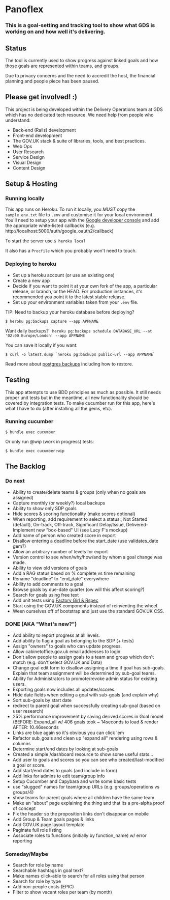 # Panoflex

### This is a goal-setting and tracking tool to show what GDS is working on and how well it's delivering.

## Status

The tool is currently used to show progress against linked goals and how those goals are represented within teams, and groups.

Due to privacy concerns and the need to accredit the host, the financial planning and people piece has been paused.

## Please get involved! :)

This project is being developed within the Delivery Operations team at GDS which has no dedicated tech resource. We need help from people who understand:
- Back-end (Rails) development
- Front-end development
- The GOV.UK stack & suite of libraries, tools, and best practices.
- Web Ops
- User Research
- Service Design
- Visual Design
- Content Design


## Setup & Hosting

### Running locally
This app runs on Heroku. To run it locally, you *MUST* copy the `sample.env.txt` file to `.env` and customise it for your local environment. You'll need to setup your app with the [Google developer console](https://console.developers.google.com) and add the appropriate white-listed callbacks (e.g. http://localhost:5000/auth/google_oauth2/callback)

To start the server use
`$ heroku local`

It also has a `Procfile` which you probably won't need to touch.


### Deploying to heroku

 - Set up a heroku account (or use an existing one)
 - Create a new app
 - Decide if you want to point it at your own fork of the app, a particular release, or branch, or the HEAD. For production instances, it's recommended you point it to the latest stable release.
 - Set up your environment variables taken from your `.env` file.

 TIP: Need to backup your heroku database before deploying?

 ```
 $ heroku pg:backups capture --app APPNAME
 ```

 Want daily backups?
 ` heroku pg:backups schedule DATABASE_URL --at '02:00 Europe/London' --app APPNAME`

 You can save it locally if you want:

 ```
 $ curl -o latest.dump `heroku pg:backups public-url --app APPNAME`
 ```

  Read more about [postgres backups](https://devcenter.heroku.com/articles/heroku-postgres-backups)  including how to restore.

## Testing

This app attempts to use BDD principles as much as possible. It still needs proper unit tests but in the meantime, all new functionality should be covered by integration tests. To make cucumber run for this app, here's what I have to do (after installing all the gems, etc).

### Running cucumber
`$ bundle exec cucumber`

Or only run @wip (work in progress) tests:

`$ bundle exec cucumber:wip`


## The Backlog

### Do next
- Ability to create/delete teams & groups (only when no goals are assigned)
- Capture monthly (or weekly?) local backups
- Ability to show only SDP goals
- Hide scores & scoring functionality (make scores optional)
- When reporting, add requirement to select a status:, Not Started (default), On-track, Off-track, Significant Delay/Issue, Delivered- Implement new "box-based" UI (see Lucy F's mockup)
- Add name of person who created score in export
- Disallow entering a deadline before the start_date (use validates_date gem?)
- Allow an arbitrary number of levels for export
- Version control to see when/why/how/and by whom a goal change was made.
- Ability to view old versions of goals
- Add a RAG status based on % complete vs time remaining
- Rename "deadline" to "end_date" everywhere
- Ability to add comments to a goal
- Browse goals by due-date quarter (ow will this affect scoring?)
- Search for goals using free text
- Add unit tests using [Factory Girl & Rspec](https://semaphoreci.com/community/tutorials/setting-up-the-bdd-stack-on-a-new-rails-4-application)
- Start using the GOV.UK components instead of reinventing the wheel
- Ween ourselves off of bootstrap and just use the standard GOV.UK CSS.

### DONE (AKA "What's new?")
- Add ability to report progress at all levels.
- Add ability to flag a goal as belonging to the SDP (+ tests)
- Assign "owners" to goals who can update progress.
- Allow cabinetoffice.gov.uk email addresses to login
- Don't allow people to assign goals to a team and group which don't match (e.g. don't select GOV.UK and Data)
- Change goal edit form to disallow assigning a time if goal has sub-goals. Explain that team assignment will be determined by sub-goal teams.
- Ability for Administrators to promote/revoke admin status for existing users.
- Exporting goals now includes all updates/scores.
- Hide date fields when editing a goal with sub-goals (and explain why)
- Sort sub-goals by start date
- redirect to parent goal when successfully creating sub-goal (based on user research)
- 25% performance improvement by saving derived scores in Goal model (BEFORE: Expand_all w/ 406 goals took ~ 14seconds to load & render AFTER: 10.46seconds
- Links are blue again so it's obvious you can click 'em
- Refactor sub_goals and clean up "expand all" rendering using rows & columns
- Determine start/end dates by looking at sub-goals
- Created a simple /dashboard resource to show some useful stats...
- Add user to goals and scores so you can see who created/last-modified a goal or score.
- Add start/end dates to goals (and include in form)
- Add links for admins to edit team/group info
- Setup Cucumber and Capybara and write some basic tests
- use "slugged" names for team/group URLs (e.g. groups/operations vs groups/4)
- show teams for parent goals where all children have the same team
- Make an "about" page explaining the thing and that its a pre-alpha proof of concept
- Fix the header so the proposition links don't disappear on mobile
- Add Group & Team goals pages & links
- Add GOV.UK page layout template
- Paginate full role listing
- Associate roles to functions (initially by function_name) w/ error reporting

### Someday/Maybe
- Search for role by name
- Searchable hashtags in goal text?
- Make names click-able to search for all roles using that person
- Search for role by type
- Add non-people costs (EPIC)
- Filter to show vacant roles per team (by month)
